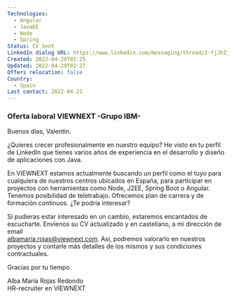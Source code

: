 ```yaml
---
Technologies:
  - Angular
  - JavaEE
  - Node
  - Spring
Status: CV Sent
LinkedIn dialog URL: https://www.linkedin.com/messaging/thread/2-YjJhZjUwYWUtZTdmNy00ZTgwLThmYTUtYmVlZjgwZjY2MzI1XzAxMw==/
Created: 2022-04-29T02:25
Updated: 2022-04-29T02:27
Offers relocation: false
Country:
  - Spain
Last contact: 2022-04-21
---
```

### Oferta laboral VIEWNEXT -Grupo IBM-
Buenos días, Valentin.  
  
¿Quieres crecer profesionalmente en nuestro equipo? He visto en tu perfil de LinkedIn que tienes varios años de experiencia en el desarrollo y diseño de aplicaciones con Java.  
  
En VIEWNEXT estamos actualmente buscando un perfil como el tuyo para cualquiera de nuestros centros ubicados en España, para participar en proyectos con herramientas como Node, J2EE, Spring Boot o Angular. Tenemos posibilidad de teletrabajo. Ofrecemos plan de carrera y de formación continuos. ¿Te podría interesar?  
  
Si pudieras estar interesado en un cambio, estaremos encantados de escucharte. Envíenos su CV actualizado y en castellano, a mi dirección de email  
albamaria.rojas@viewnext.com. Así, podremos valorarlo en nuestros proyectos y contarle más detalles de los mismos y sus condiciones contractuales.  
  
Gracias por tu tiempo.  
  
Alba María Rojas Redondo  
HR-recruiter en VIEWNEXT